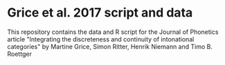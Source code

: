# Grice et al. 2017 script and data
This repository contains the data and R script for the Journal of Phonetics article "Integrating the discreteness and continuity of intonational categories" by 
Martine Grice, Simon Ritter, Henrik Niemann and Timo B. Roettger
